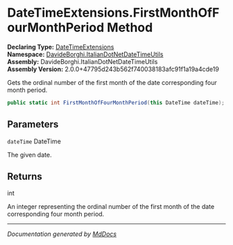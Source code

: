 ﻿<!--  
  <auto-generated>   
    The contents of this file were generated by a tool.  
    Changes to this file may be list if the file is regenerated  
  </auto-generated>   
-->

# DateTimeExtensions.FirstMonthOfFourMonthPeriod Method

**Declaring Type:** [DateTimeExtensions](../index.md)  
**Namespace:** [DavideBorghi.ItalianDotNetDateTimeUtils](../../index.md)  
**Assembly:** DavideBorghi.ItalianDotNetDateTimeUtils  
**Assembly Version:** 2.0.0+47795d243b562f740038183afc91f1a19a4cde19

Gets the ordinal number of the first month of the date corresponding four month period.

```csharp
public static int FirstMonthOfFourMonthPeriod(this DateTime dateTime);
```

## Parameters

`dateTime`  DateTime

The given date.

## Returns

int

An integer representing the ordinal number of the first month of the date corresponding four month period.

___

*Documentation generated by [MdDocs](https://github.com/ap0llo/mddocs)*
